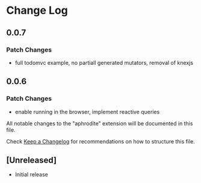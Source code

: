 # Change Log

## 0.0.7

### Patch Changes

- full todomvc example, no partiall generated mutators, removal of knexjs

## 0.0.6

### Patch Changes

- enable running in the browser, implement reactive queries

All notable changes to the "aphrodite" extension will be documented in this file.

Check [Keep a Changelog](http://keepachangelog.com/) for recommendations on how to structure this file.

## [Unreleased]

- Initial release
